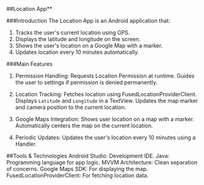 ##Location App**

###Introduction
The Location App is an Android application that:
1. Tracks the user's current location using GPS.
2. Displays the latitude and longitude on the screen.
3. Shows the user's location on a Google Map with a marker.
4. Updates location every 10 minutes automatically.

###Main Features
1. Permission Handling:
    Requests Location Permission at runtime.
    Guides the user to settings if permission is denied permanently.

2. Location Tracking:
    Fetches location using FusedLocationProviderClient.
    Displays `Latitude` and `Longitude` in a TextView.
    Updates the map marker and camera position to the current location.

3. Google Maps Integration:
    Shows user location on a map with a marker.
    Automatically centers the map on the current location.

4. Periodic Updates:
    Updates the user's location every 10 minutes using a Handler.

##Tools & Technologies
   Android Studio: Development IDE.
   Java: Programming language for app logic.
   MVVM Architecture: Clean separation of concerns.
   Google Maps SDK: For displaying the map.
   FusedLocationProviderClient: For fetching location data.
